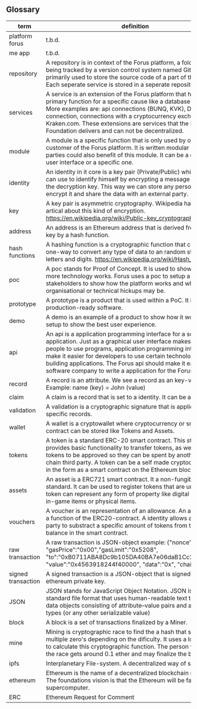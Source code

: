 ## Glossary

| term | definition |
|---|---|
| platform forus | t.b.d.
| me app | t.b.d.
| repository | A repository is in context of the Forus platform, a folder that is being tracked by a version control system named Git. It is primarily used to store the source code of a part of the platform. Each seperate service is stored in a seperate repository. |
| services | A service is an extension of the Forus platform that has a primary function for a specific cause like a database connection. More examples are: api connections (BUNQ, KVK), DigiD connection, connections with a cryptocurrency exchange like Kraken.com. These extensions are services that the Forus Foundation delivers and can not be decentralized.
| module | A module is a specific function that is only used by one customer of the Forus platform. It is written modular so other parties could also benefit of this module. It can be a generic user interface or a specific one.
| identity | An identity in it core is a key pair (Private/Public) which a user can use to identify himself by encrypting a message and sharing the decryption key. This way we can store any personal data, encrypt it and share the data with an external party.
| key | A key pair is asymmetric cryptography. Wikipedia has a great artical about this kind of encryption. https://en.wikipedia.org/wiki/Public-key_cryptography
| address |An address is an Ethereum address that is derived from a public key by a hash function.
| hash functions | A hashing function is a cryptographic function that can be used one-way to convert any type of data to an random string of letters and digits. https://en.wikipedia.org/wiki/Hash_function
| poc | A poc stands for Proof of Concept. It is used to show how a more technology works. Forus uses a poc to setup a demo with stakeholders to show how the platform works and where any organisational or technical hickups may be.
| prototype | A prototype is a product that is used within a PoC. It is not yet production-ready software.
| demo | A demo is an example of a product to show how it works and is setup to show the best user experience.
| api | An api is a application programming interface for a software application. Just as a graphical user interface makes it easier for people to use programs, application programming interfaces make it easier for developers to use certain technologies in building applications. The Forus api should make it easy for any software company to write a application for the Forus platform.
| record | A record is an attribute. We see a record as an key-value pair. Example: name (key) = John (value)
| claim | A claim is a record that is set to a identity. It can be a self-claim.
| validation | A validation is a cryptographic signature that is applied to specific records.
| wallet | A wallet is a cryptowallet where cryptocurrency or smart contract can be stored like Tokens and Assets.
| tokens | A token is a standard ERC-20 smart contract. This standard provides basic functionality to transfer tokens, as well as allow tokens to be approved so they can be spent by another on-chain third party. A token can be a self made cryptocurrency but in the form as a smart contract on the Ethereum blockchain.
| assets | An asset is a ERC721 smart contract. It a non-fungible token standard. It can be used to register tokens that are unique. A token can represent any form of property like digital paintings, in-game items or physical items.
| vouchers | A voucher is an representation of an allowance. An allowance is a function of the ERC20-contract. A identity allows another party to substract a specific amount of tokens from their balance in the smart contract.
| raw transaction |A raw transaction is JSON-object example: {"nonce":"0x00", "gasPrice":"0x00","gasLimit":"0x5208", "to":"0xB0711ABA8Dc9b105DA40BA7e06daB1Cc2EA32A96", "value":"0x4563918244f40000", "data":"0x", "chainId":1}
| signed transaction | A signed transaction is a JSON-object that is signed by a ethereum private key.
| JSON | JSON stands for JavaScript Object Notation. JSON is an open-standard file format that uses human-readable text to transmit data objects consisting of attribute–value pairs and array data types (or any other serializable value)
| block | A block is a set of transactions finalized by a Miner.
| mine | Mining is cryptographic race to find the a hash that starts with multiple zero's depending on the dificulty. It uses a lot of power to calculate this cryptographic function. The person who wins the race gets around 0.1 ether and may finalize the block.
| ipfs | Interplanetary File-system. A decentralized way of storing data.
| ethereum | Ethereum is the name of a decentralized blockchain network. The foundations vision is that the Ethereum will be fast world supercomputer.
| ERC | Ethereum Request for Comment
